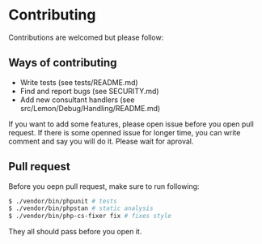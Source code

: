 # Contributing

Contributions are welcomed but please follow:

## Ways of contributing

- Write tests (see tests/README.md)
- Find and report bugs (see SECURITY.md)
- Add new consultant handlers (see src/Lemon/Debug/Handling/README.md)


If you want to add some features, please open issue before you open pull request. If there is some openned issue for longer time, you can write comment and say you will do it. Please wait for aproval.

## Pull request

Before you oepn pull request, make sure to run following:

```sh
$ ./vendor/bin/phpunit # tests
$ ./vendor/bin/phpstan # static analysis
$ ./vendor/bin/php-cs-fixer fix # fixes style
```
They all should pass before you open it.

